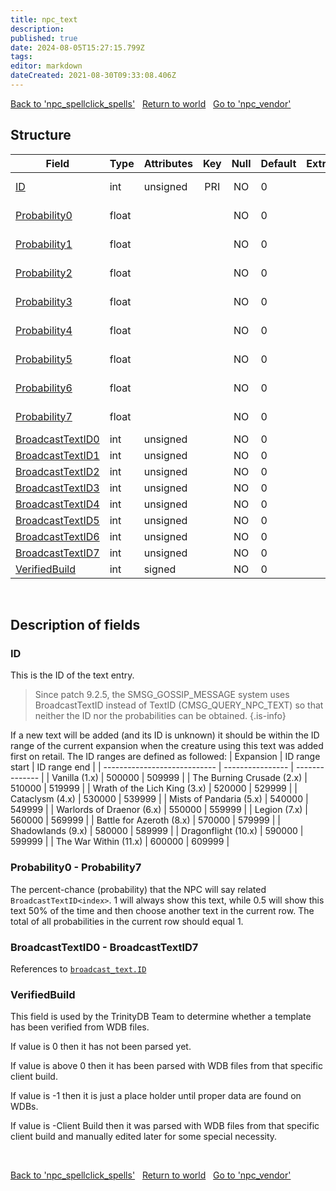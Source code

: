 ```yaml
---
title: npc_text
description: 
published: true
date: 2024-08-05T15:27:15.799Z
tags: 
editor: markdown
dateCreated: 2021-08-30T09:33:08.406Z
---
```


<a href="https://trinitycore.info/en/database/master/world/npc_spellclick_spells" class="mt-5 v-btn v-btn--depressed v-btn--flat v-btn--outlined theme--light v-size--default darkblue--text text--lighten-3"><span class="v-btn__content"><i aria-hidden="true" class="v-icon notranslate v-icon--left mdi mdi-arrow-left theme--light"></i><span>Back to 'npc_spellclick_spells'</span></span></a>&nbsp;&nbsp;&nbsp;<a href="https://trinitycore.info/en/database/master/world/home" class="mt-5 v-btn v-btn--depressed v-btn--flat v-btn--outlined theme--light v-size--default darkblue--text text--lighten-3"><span class="v-btn__content"><i aria-hidden="true" class="v-icon notranslate v-icon--left mdi mdi-home-outline theme--light"></i><span>Return to world</span></span></a>&nbsp;&nbsp;&nbsp;<a href="https://trinitycore.info/en/database/master/world/npc_vendor" class="mt-5 v-btn v-btn--depressed v-btn--flat v-btn--outlined theme--light v-size--default darkblue--text text--lighten-3"><span class="v-btn__content"><span>Go to 'npc_vendor'</span><i aria-hidden="true" class="v-icon notranslate v-icon--right mdi mdi-arrow-right theme--light"></i></span></a>

## Structure

| Field | Type | Attributes | Key | Null | Default | Extra | Comment | Source in sniff |
| --- | --- | --- | :---: | :---: | --- | --- | --- | --- |
| [ID](#id-alt) | int | unsigned | PRI | NO | 0 |  |  | SMSG_QUERY_NPC_TEXT_RESPONSE (before 9.2.5) |
| [Probability0](#probability0) | float |  |  | NO | 0 |  |  | SMSG_QUERY_NPC_TEXT_RESPONSE (before 9.2.5) |
| [Probability1](#probability1) | float |  |  | NO | 0 |  |  | SMSG_QUERY_NPC_TEXT_RESPONSE (before 9.2.5) |
| [Probability2](#probability2) | float |  |  | NO | 0 |  |  | SMSG_QUERY_NPC_TEXT_RESPONSE (before 9.2.5) |
| [Probability3](#probability3) | float |  |  | NO | 0 |  |  | SMSG_QUERY_NPC_TEXT_RESPONSE (before 9.2.5) |
| [Probability4](#probability4) | float |  |  | NO | 0 |  |  | SMSG_QUERY_NPC_TEXT_RESPONSE (before 9.2.5) |
| [Probability5](#probability5) | float |  |  | NO | 0 |  |  | SMSG_QUERY_NPC_TEXT_RESPONSE (before 9.2.5) |
| [Probability6](#probability6) | float |  |  | NO | 0 |  |  | SMSG_QUERY_NPC_TEXT_RESPONSE (before 9.2.5) |
| [Probability7](#probability7) | float |  |  | NO | 0 |  |  | SMSG_QUERY_NPC_TEXT_RESPONSE (before 9.2.5) |
| [BroadcastTextID0](#broadcasttextid0) | int | unsigned |  | NO | 0 |  |  | fetched from hotfixes db (via wpp) |
| [BroadcastTextID1](#broadcasttextid1) | int | unsigned |  | NO | 0 |  |  | fetched from hotfixes db (via wpp) |
| [BroadcastTextID2](#broadcasttextid2) | int | unsigned |  | NO | 0 |  |  | fetched from hotfixes db (via wpp) |
| [BroadcastTextID3](#broadcasttextid3) | int | unsigned |  | NO | 0 |  |  | fetched from hotfixes db (via wpp) |
| [BroadcastTextID4](#broadcasttextid4) | int | unsigned |  | NO | 0 |  |  | fetched from hotfixes db (via wpp) |
| [BroadcastTextID5](#broadcasttextid5) | int | unsigned |  | NO | 0 |  |  | fetched from hotfixes db (via wpp) |
| [BroadcastTextID6](#broadcasttextid6) | int | unsigned |  | NO | 0 |  |  | fetched from hotfixes db (via wpp) |
| [BroadcastTextID7](#broadcasttextid7) | int | unsigned |  | NO | 0 |  |  | fetched from hotfixes db (via wpp) |
| [VerifiedBuild](#verifiedbuild) | int | signed |  | NO | 0 |  |  | generated |
&nbsp;
## Description of fields

### ID <!-- {#id-alt} -->
This is the ID of the text entry.

> Since patch 9.2.5, the SMSG_GOSSIP_MESSAGE system uses BroadcastTextID instead of TextID (CMSG_QUERY_NPC_TEXT) so that neither the ID nor the probabilities can be obtained.
{.is-info}

If a new text will be added (and its ID is unknown) it should be within the ID range of the current expansion when the creature using this text was added first on retail.
The ID ranges are defined as followed:
|                    Expansion | ID range start   | ID range end   |
| ---------------------------- | ---------------- | -------------- |
| Vanilla (1.x)                |           500000 |         509999 |
| The Burning Crusade (2.x)    |           510000 |         519999 |
| Wrath of the Lich King (3.x) |           520000 |         529999 |
| Cataclysm (4.x)              |           530000 |         539999 |
| Mists of Pandaria (5.x)      |           540000 |         549999 |
| Warlords of Draenor (6.x)    |           550000 |         559999 |
| Legion (7.x)                 |           560000 |         569999 |
| Battle for Azeroth (8.x)     |           570000 |         579999 |
| Shadowlands (9.x)            |           580000 |         589999 |
| Dragonflight (10.x)          |           590000 |         599999 |
| The War Within (11.x)        |           600000 |         609999 |
&nbsp;

### Probability0 - Probability7
The percent-chance (probability) that the NPC will say related `BroadcastTextID<index>`. 
1 will always show this text, while 0.5 will show this text 50% of the time and then choose another text in the current row. The total of all probabilities in the current row should equal 1.
&nbsp;

### BroadcastTextID0 - BroadcastTextID7
References to [`broadcast_text.ID`](/database/master/hotfixes/broadcast_text#ID)
&nbsp;

### VerifiedBuild
This field is used by the TrinityDB Team to determine whether a template has been verified from WDB files.

If value is 0 then it has not been parsed yet.

If value is above 0 then it has been parsed with WDB files from that specific client build.

If value is -1 then it is just a place holder until proper data are found on WDBs.

If value is -Client Build then it was parsed with WDB files from that specific client build and manually edited later for some special necessity.

&nbsp;

<a href="https://trinitycore.info/en/database/master/world/npc_spellclick_spells" class="mt-5 v-btn v-btn--depressed v-btn--flat v-btn--outlined theme--light v-size--default darkblue--text text--lighten-3"><span class="v-btn__content"><i aria-hidden="true" class="v-icon notranslate v-icon--left mdi mdi-arrow-left theme--light"></i><span>Back to 'npc_spellclick_spells'</span></span></a>&nbsp;&nbsp;&nbsp;<a href="https://trinitycore.info/en/database/master/world/home" class="mt-5 v-btn v-btn--depressed v-btn--flat v-btn--outlined theme--light v-size--default darkblue--text text--lighten-3"><span class="v-btn__content"><i aria-hidden="true" class="v-icon notranslate v-icon--left mdi mdi-home-outline theme--light"></i><span>Return to world</span></span></a>&nbsp;&nbsp;&nbsp;<a href="https://trinitycore.info/en/database/master/world/npc_vendor" class="mt-5 v-btn v-btn--depressed v-btn--flat v-btn--outlined theme--light v-size--default darkblue--text text--lighten-3"><span class="v-btn__content"><span>Go to 'npc_vendor'</span><i aria-hidden="true" class="v-icon notranslate v-icon--right mdi mdi-arrow-right theme--light"></i></span></a>


